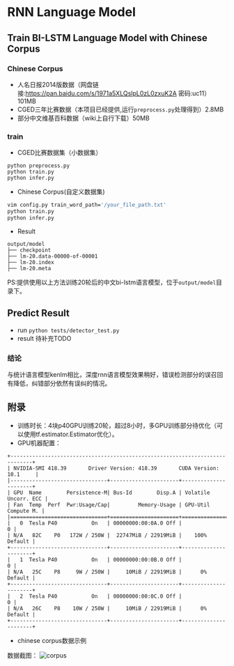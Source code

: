 # RNN Language Model

## Train BI-LSTM Language Model with Chinese Corpus

### Chinese Corpus

- 人名日报2014版数据（网盘链接:https://pan.baidu.com/s/1971a5XLQsIpL0zL0zxuK2A  密码:uc11）101MB
- CGED三年比赛数据（本项目已经提供,运行`preprocess.py`处理得到）2.8MB
- 部分中文维基百科数据（wiki上自行下载）50MB


### train

- CGED比赛数据集（小数据集）
```
python preprocess.py
python train.py
python infer.py

```
- Chinese Corpus(自定义数据集)
```bash
vim config.py train_word_path='/your_file_path.txt'
python train.py
python infer.py
```

- Result
```
output/model
├── checkpoint
├── lm-20.data-00000-of-00001
├── lm-20.index
├── lm-20.meta
```

PS:提供使用以上方法训练20轮后的中文bi-lstm语言模型，位于`output/model`目录下。

## Predict Result
- run
 `python tests/detector_test.py`
- result
待补充TODO

### 结论
与统计语言模型kenlm相比，深度rnn语言模型效果稍好，错误检测部分的误召回有降低，纠错部分依然有误纠的情况。

## 附录
- 训练时长：4块p40GPU训练20轮，超过8小时，多GPU训练部分待优化（可以使用tf.estimator.Estimator优化）。
- GPU机器配置：
```
+-----------------------------------------------------------------------------+
| NVIDIA-SMI 418.39       Driver Version: 418.39       CUDA Version: 10.1     |
|-------------------------------+----------------------+----------------------+
| GPU  Name        Persistence-M| Bus-Id        Disp.A | Volatile Uncorr. ECC |
| Fan  Temp  Perf  Pwr:Usage/Cap|         Memory-Usage | GPU-Util  Compute M. |
|===============================+======================+======================|
|   0  Tesla P40           On   | 00000000:00:0A.0 Off |                    0 |
| N/A   82C    P0   172W / 250W |  22747MiB / 22919MiB |    100%      Default |
+-------------------------------+----------------------+----------------------+
|   1  Tesla P40           On   | 00000000:00:0B.0 Off |                    0 |
| N/A   25C    P8     9W / 250W |     10MiB / 22919MiB |      0%      Default |
+-------------------------------+----------------------+----------------------+
|   2  Tesla P40           On   | 00000000:00:0C.0 Off |                    0 |
| N/A   26C    P8    10W / 250W |     10MiB / 22919MiB |      0%      Default |
+-------------------------------+----------------------+----------------------+

```
- chinese corpus数据示例


数据截图：
![corpus](https://github.com/shibing624/pycorrector/blob/master/pycorrector/data/git_image/peoplecorpus.png)